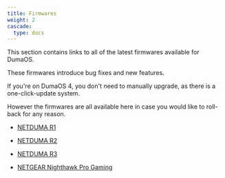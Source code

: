 ```yaml
---
title: Firmwares
weight: 2
cascade:
  type: docs
---
```


This section contains links to all of the latest firmwares available for DumaOS.

These firmwares introduce bug fixes and new features.

If you're on DumaOS 4, you don't need to manually upgrade, as there is a one-click-update system.

However the firmwares are all available here in case you would like to roll-back for any reason.

- [NETDUMA R1](/firmwares/netduma-r1/)

- [NETDUMA R2](/firmwares/netduma-r2/)

- [NETDUMA R3](/firmwares/netduma-r3/)

- [NETGEAR Nighthawk Pro Gaming](/firmwares/netgear-nighthawk-pro-gaming/)
